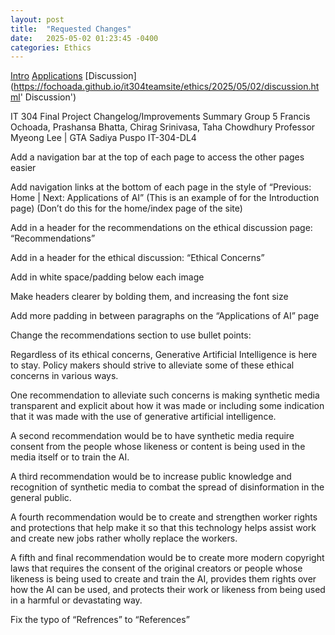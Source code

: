 ```yaml
---
layout: post
title:  "Requested Changes"
date:   2025-05-02 01:23:45 -0400
categories: Ethics
---
```

<div class="triangle"></div>

[Intro](https://fochoada.github.io/it304teamsite/ethics/2025/05/02/intro.html 'Intro')
[Applications](https://fochoada.github.io/it304teamsite/ethics/2025/05/02/application.html 'Applications')
[Discussion](https://fochoada.github.io/it304teamsite/ethics/2025/05/02/discussion.html' Discussion')

IT 304 Final Project Changelog/Improvements Summary
Group 5
Francis Ochoada, Prashansa Bhatta, Chirag Srinivasa, Taha Chowdhury
Professor Myeong Lee | GTA Sadiya Puspo
IT-304-DL4


Add a navigation bar at the top of each page to access the other pages easier 

Add navigation links at the bottom of each page in the style of “Previous: Home | Next: Applications of AI” (This is an example of for the Introduction page) 
(Don’t do this for the home/index page of the site)

Add in a header for the recommendations on the ethical discussion page: “Recommendations”

Add in a header for the ethical discussion: “Ethical Concerns”

Add in white space/padding below each image

Make headers clearer by bolding them, and increasing the font size

Add more padding in between paragraphs on the “Applications of AI” page

Change the recommendations section to use bullet points:

Regardless of its ethical concerns, Generative Artificial Intelligence is here to stay. Policy makers should strive to alleviate some of these ethical concerns in various ways. 


One recommendation to alleviate such concerns is making synthetic media transparent and explicit about how it was made or including some indication that it was made with the use of generative artificial intelligence. 


A second recommendation would be to have synthetic media require consent from the people whose likeness or content is being used in the media itself or to train the AI. 


A third recommendation would be to increase public knowledge and recognition of synthetic media to combat the spread of disinformation in the general public. 


A fourth recommendation would be to create and strengthen worker rights and protections that help make it so that this technology helps assist work and create new jobs rather wholly replace the workers. 


A fifth and final recommendation would be to create more modern copyright laws that requires the consent of the original creators or people whose likeness is being used to create and train the AI, provides them rights over how the AI can be used, and protects their work or likeness from being used in a harmful or devastating way.


Fix the typo of “Refrences” to “References”





